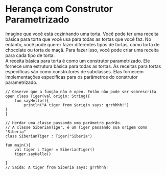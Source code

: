 <!DOCTYPE html>
<html lang="en">
<head>
    <meta charset="UTF-8">
    <meta http-equiv="X-UA-Compatible" content="IE=edge">
    <meta name="viewport" content="width=device-width, initial-scale=1.0">
    <title>POO</title>
</head>
<body>
    <h1>Herança com Construtor Parametrizado</h1>

<p> Imagine que você está cozinhando uma torta. Você pode ter uma receita básica para torta que você usa para todas as tortas que você faz. No entanto, você pode querer fazer diferentes tipos de tortas, como torta de chocolate ou torta de maçã. Para fazer isso, você pode criar uma receita para cada tipo de torta.
<br>
A receita básica para torta é como um construtor parametrizado. Ele fornece uma estrutura básica para todas as tortas. As receitas para tortas específicas são como construtores de subclasses. Elas fornecem implementações específicas para os parâmetros do construtor parametrizado.</p>

    // Observe que a função não é open. Então não pode ser sobrescrita 
    open class Tiger(val origin: String){
        fun sayHello(){
            println("A tiger from $origin says: grrhhhh!")
    }
    }

    // Herdar uma classe passando uma parâmetro padrão.
    // A classe SiberianTiger, é um Tiger passando sua origem como "Siberia"
    class SiberianTiger : Tiger("Siberia")

    fun main(){
        val tiger : Tiger = SiberianTiger()
        tiger.sayHello()
 
    }
    // Saída: A tiger from Siberia says: grrhhhh!
    
</body>
</html>
